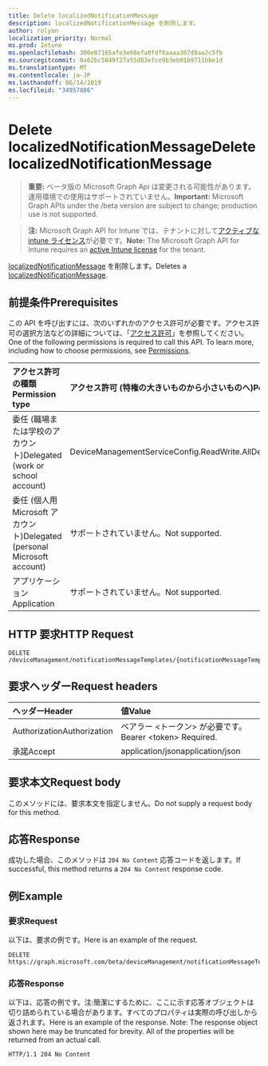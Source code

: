 ```yaml
---
title: Delete localizedNotificationMessage
description: localizedNotificationMessage を削除します。
author: rolyon
localization_priority: Normal
ms.prod: Intune
ms.openlocfilehash: 300e87165afe3e68efa0fdf8aaaa307d9aa2c5fb
ms.sourcegitcommit: 0a62bc5849f27a55d83efce9b3eb01b9711bbe1d
ms.translationtype: MT
ms.contentlocale: ja-JP
ms.lasthandoff: 06/14/2019
ms.locfileid: "34957886"
---
```

# <a name="delete-localizednotificationmessage"></a><span data-ttu-id="07e6b-103">Delete localizedNotificationMessage</span><span class="sxs-lookup"><span data-stu-id="07e6b-103">Delete localizedNotificationMessage</span></span>

> <span data-ttu-id="07e6b-104">**重要:** ベータ版の Microsoft Graph Api は変更される可能性があります。運用環境での使用はサポートされていません。</span><span class="sxs-lookup"><span data-stu-id="07e6b-104">**Important:** Microsoft Graph APIs under the /beta version are subject to change; production use is not supported.</span></span>

> <span data-ttu-id="07e6b-105">**注:** Microsoft Graph API for Intune では、テナントに対して[アクティブな intune ライセンス](https://go.microsoft.com/fwlink/?linkid=839381)が必要です。</span><span class="sxs-lookup"><span data-stu-id="07e6b-105">**Note:** The Microsoft Graph API for Intune requires an [active Intune license](https://go.microsoft.com/fwlink/?linkid=839381) for the tenant.</span></span>

<span data-ttu-id="07e6b-106">[localizedNotificationMessage](../resources/intune-notification-localizednotificationmessage.md) を削除します。</span><span class="sxs-lookup"><span data-stu-id="07e6b-106">Deletes a [localizedNotificationMessage](../resources/intune-notification-localizednotificationmessage.md).</span></span>

## <a name="prerequisites"></a><span data-ttu-id="07e6b-107">前提条件</span><span class="sxs-lookup"><span data-stu-id="07e6b-107">Prerequisites</span></span>
<span data-ttu-id="07e6b-p101">この API を呼び出すには、次のいずれかのアクセス許可が必要です。アクセス許可の選択方法などの詳細については、「[アクセス許可](/graph/permissions-reference)」を参照してください。</span><span class="sxs-lookup"><span data-stu-id="07e6b-p101">One of the following permissions is required to call this API. To learn more, including how to choose permissions, see [Permissions](/graph/permissions-reference).</span></span>

|<span data-ttu-id="07e6b-110">アクセス許可の種類</span><span class="sxs-lookup"><span data-stu-id="07e6b-110">Permission type</span></span>|<span data-ttu-id="07e6b-111">アクセス許可 (特権の大きいものから小さいものへ)</span><span class="sxs-lookup"><span data-stu-id="07e6b-111">Permissions (from most to least privileged)</span></span>|
|:---|:---|
|<span data-ttu-id="07e6b-112">委任 (職場または学校のアカウント)</span><span class="sxs-lookup"><span data-stu-id="07e6b-112">Delegated (work or school account)</span></span>|<span data-ttu-id="07e6b-113">DeviceManagementServiceConfig.ReadWrite.All</span><span class="sxs-lookup"><span data-stu-id="07e6b-113">DeviceManagementServiceConfig.ReadWrite.All</span></span>|
|<span data-ttu-id="07e6b-114">委任 (個人用 Microsoft アカウント)</span><span class="sxs-lookup"><span data-stu-id="07e6b-114">Delegated (personal Microsoft account)</span></span>|<span data-ttu-id="07e6b-115">サポートされていません。</span><span class="sxs-lookup"><span data-stu-id="07e6b-115">Not supported.</span></span>|
|<span data-ttu-id="07e6b-116">アプリケーション</span><span class="sxs-lookup"><span data-stu-id="07e6b-116">Application</span></span>|<span data-ttu-id="07e6b-117">サポートされていません。</span><span class="sxs-lookup"><span data-stu-id="07e6b-117">Not supported.</span></span>|

## <a name="http-request"></a><span data-ttu-id="07e6b-118">HTTP 要求</span><span class="sxs-lookup"><span data-stu-id="07e6b-118">HTTP Request</span></span>
<!-- {
  "blockType": "ignored"
}
-->
``` http
DELETE /deviceManagement/notificationMessageTemplates/{notificationMessageTemplateId}/localizedNotificationMessages/{localizedNotificationMessageId}
```

## <a name="request-headers"></a><span data-ttu-id="07e6b-119">要求ヘッダー</span><span class="sxs-lookup"><span data-stu-id="07e6b-119">Request headers</span></span>
|<span data-ttu-id="07e6b-120">ヘッダー</span><span class="sxs-lookup"><span data-stu-id="07e6b-120">Header</span></span>|<span data-ttu-id="07e6b-121">値</span><span class="sxs-lookup"><span data-stu-id="07e6b-121">Value</span></span>|
|:---|:---|
|<span data-ttu-id="07e6b-122">Authorization</span><span class="sxs-lookup"><span data-stu-id="07e6b-122">Authorization</span></span>|<span data-ttu-id="07e6b-123">ベアラー &lt;トークン&gt; が必要です。</span><span class="sxs-lookup"><span data-stu-id="07e6b-123">Bearer &lt;token&gt; Required.</span></span>|
|<span data-ttu-id="07e6b-124">承諾</span><span class="sxs-lookup"><span data-stu-id="07e6b-124">Accept</span></span>|<span data-ttu-id="07e6b-125">application/json</span><span class="sxs-lookup"><span data-stu-id="07e6b-125">application/json</span></span>|

## <a name="request-body"></a><span data-ttu-id="07e6b-126">要求本文</span><span class="sxs-lookup"><span data-stu-id="07e6b-126">Request body</span></span>
<span data-ttu-id="07e6b-127">このメソッドには、要求本文を指定しません。</span><span class="sxs-lookup"><span data-stu-id="07e6b-127">Do not supply a request body for this method.</span></span>

## <a name="response"></a><span data-ttu-id="07e6b-128">応答</span><span class="sxs-lookup"><span data-stu-id="07e6b-128">Response</span></span>
<span data-ttu-id="07e6b-129">成功した場合、このメソッドは `204 No Content` 応答コードを返します。</span><span class="sxs-lookup"><span data-stu-id="07e6b-129">If successful, this method returns a `204 No Content` response code.</span></span>

## <a name="example"></a><span data-ttu-id="07e6b-130">例</span><span class="sxs-lookup"><span data-stu-id="07e6b-130">Example</span></span>

### <a name="request"></a><span data-ttu-id="07e6b-131">要求</span><span class="sxs-lookup"><span data-stu-id="07e6b-131">Request</span></span>
<span data-ttu-id="07e6b-132">以下は、要求の例です。</span><span class="sxs-lookup"><span data-stu-id="07e6b-132">Here is an example of the request.</span></span>
``` http
DELETE https://graph.microsoft.com/beta/deviceManagement/notificationMessageTemplates/{notificationMessageTemplateId}/localizedNotificationMessages/{localizedNotificationMessageId}
```

### <a name="response"></a><span data-ttu-id="07e6b-133">応答</span><span class="sxs-lookup"><span data-stu-id="07e6b-133">Response</span></span>
<span data-ttu-id="07e6b-p102">以下は、応答の例です。注:簡潔にするために、ここに示す応答オブジェクトは切り詰められている場合があります。すべてのプロパティは実際の呼び出しから返されます。</span><span class="sxs-lookup"><span data-stu-id="07e6b-p102">Here is an example of the response. Note: The response object shown here may be truncated for brevity. All of the properties will be returned from an actual call.</span></span>
``` http
HTTP/1.1 204 No Content
```





